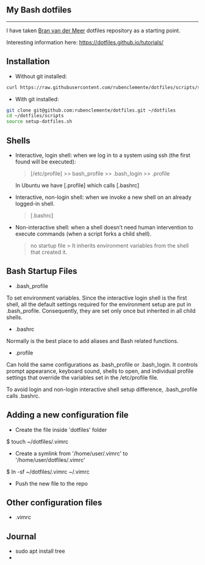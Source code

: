 ## My Bash dotfiles

---

I have taken [Bran van der Meer](https://github.com/branneman/dotfiles) dotfiles repository as a starting point.

Interesting information here: https://dotfiles.github.io/tutorials/

## Installation

- Without git installed:
```bash
curl https://raw.githubusercontent.com/rubenclemente/dotfiles/scripts/setup-dotfiles.sh | sh -s
```

- With git installed:
```bash
git clone git@github.com:rubenclemente/dotfiles.git ~/dotfiles
cd ~/dotfiles/scripts
source setup-dotfiles.sh
```

## Shells

- Interactive, login shell: when we log in to a system using ssh (the first found will be executed):

	> [/etc/profile] >> bash_profile >> .bash_login >> .profile

	In Ubuntu we have [.profile] which calls [.bashrc]

- Interactive, non-login shell: when we invoke a new shell on an already logged-in shell.

	> [.bashrc]

- Non-interactive shell: when a shell doesn’t need human intervention to execute commands (when a script forks a child shell).

	> no startup file > It inherits environment variables from the shell that created it.


## Bash Startup Files

- .bash_profile

To set environment variables.
Since the interactive login shell is the first shell, all the default settings required for the environment setup are put in .bash_profile. Consequently, they are set only once but inherited in all child shells.


- .bashrc

Normally is the best place to add aliases and Bash related functions.


- .profile

Can hold the same configurations as .bash_profile or .bash_login.
It controls prompt appearance, keyboard sound, shells to open, and individual profile settings that override the variables set in the /etc/profile file.


To avoid login and non-login interactive shell setup difference, .bash_profile calls .bashrc.


## Adding a new configuration file

- Create the file inside 'dotfiles' folder

$ touch ~/dotfiles/.vimrc

- Create a symlink from '/home/user/.vimrc' to '/home/user/dotfiles/.vimrc'

$ ln -sf ~/dotfiles/.vimrc ~/.vimrc

- Push the new file to the repo


## Other configuration files

- .vimrc


## Journal

- sudo apt install tree
- 
